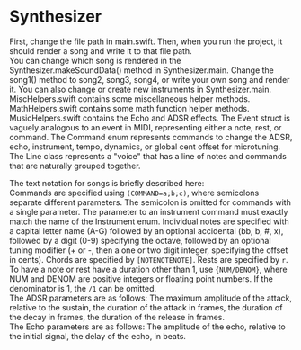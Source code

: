 # Synthesizer
First, change the file path in main.swift. Then, when you run the project, it should render a song and write it to that file path. \
You can change which song is rendered in the Synthesizer.makeSoundData() method in Synthesizer.main. Change the song1() method to song2, song3, song4, or write your own song and render it. You can also change or create new instruments in Synthesizer.main. \
MiscHelpers.swift contains some miscellaneous helper methods. \
MathHelpers.swift contains some math function helper methods. \
MusicHelpers.swift contains the Echo and ADSR effects. The Event struct is vaguely analogous to an event in MIDI, representing either a note, rest, or command. The Command enum represents commands to change the ADSR, echo, instrument, tempo, dynamics, or global cent offset for microtuning. The Line class represents a "voice" that has a line of notes and commands that are naturally grouped together. 

The text notation for songs is briefly described here: \
Commands are specified using ```(COMMAND=a;b;c)```, where semicolons separate different parameters. The semicolon is omitted for commands with a single parameter. The parameter to an instrument command must exactly match the name of the Instrument enum. Individual notes are specified with a capital letter name (A-G) followed by an optional accidental (bb, b, #, x), followed by a digit (0-9) specifying the octave, followed by an optional tuning modifier (+ or -, then a one or two digit integer, specifying the offset in cents). Chords are specified by ```[NOTENOTENOTE]```. Rests are specified by ```r```. To have a note or rest have a duration other than 1, use ```{NUM/DENOM}```, where NUM and DENOM are positive integers or floating point numbers. If the denominator is 1, the ```/1``` can be omitted.\
The ADSR parameters are as follows: The maximum amplitude of the attack, relative to the sustain, the duration of the attack in frames, the duration of the decay in frames, the duration of the release in frames. \
The Echo parameters are as follows: The amplitude of the echo, relative to the initial signal, the delay of the echo, in beats. 
